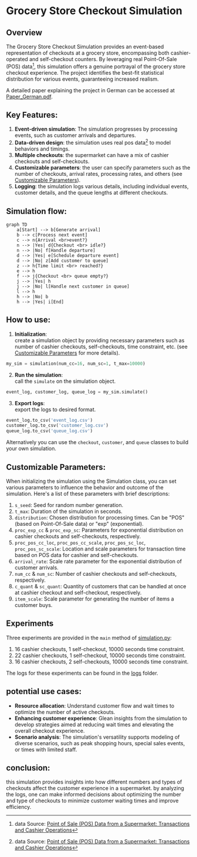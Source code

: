 # Grocery Store Checkout Simulation

## Overview
The Grocery Store Checkout Simulation provides an event-based representation of checkouts at a grocery store, encompassing both cashier-operated and self-checkout counters. By leveraging real Point-Of-Sale (POS) data[^1], this simulation offers a genuine portrayal of the grocery store checkout experience. The project identifies the best-fit statistical distribution for various events, guaranteeing increased realism.

A detailed paper explaining the project in German can be accessed at [Paper_German.pdf](Paper_German.pdf).

## Key Features:
1. **Event-driven simulation**: The simulation progresses by processing events, such as customer arrivals and departures.
2. **Data-driven design**: the simulation uses real pos data[^1] to model behaviors and timings.
3. **Multiple checkouts**: the supermarket can have a mix of cashier checkouts and self-checkouts.
3. **Customizable parameters**: the user can specify parameters such as the number of checkouts, arrival rates, processing rates, and others (see [Customizable Parameters](#customizable-parameters)).
4. **Logging**: the simulation logs various details, including individual events, customer details, and the queue lengths at different checkouts.

## Simulation flow:
```mermaid
graph TD
    a[Start] --> b[Generate arrival]
    b --> c[Process next event]
    c --> n{Arrival <br>event?}
    n --> |Yes| d{Checkout <br> idle?}
    n --> |No| f[Handle departure]
    d --> |Yes| e[Schedule departure event]
    d --> |No| z[Add customer to queue]
    z --> h{Time limit <br> reached?}
    e --> h
    f --> j{Checkout <br> queue empty?}
    j --> |Yes| h
    j --> |No| l[Handle next customer in queue]
    l --> h
    h --> |No| b
    h --> |Yes| i[End]
```
## How to use:

1. **Initialization**: <br> create a simulation object by providing necessary parameters such as number of cashier checkouts, self-checkouts, time constraint, etc. (see [Customizable Parameters](#customizable-parameters) for more details). 
```python
my_sim = simulation(num_cc=16, num_sc=1, t_max=10000)
```
2. **Run the simulation**: <br> call the `simulate` on the simulation object.
```python
event_log, customer_log, queue_log = my_sim.simulate()
```
3. **Export logs**: <br> export the logs to desired format.
```python
event_log.to_csv('event_log.csv')
customer_log.to_csv('customer_log.csv')
queue_log.to_csv('queue_log.csv')
```

Alternatively you can use the `checkout`, `customer`, and `queue` classes to build your own simulation.

## Customizable Parameters:
When initializing the simulation using the Simulation class, you can set various parameters to influence the behavior and outcome of the simulation. Here's a list of these parameters with brief descriptions:

1. `s_seed`: Seed for random number generation.
2. `t_max`: Duration of the simulation in seconds. 
3. `distribution`: Chosen distribution for processing times. Can be "POS" (based on Point-Of-Sale data) or "exp" (exponential).
4. `proc_exp_cc` & `proc_exp_sc`: Parameters for exponential distribution on cashier checkouts and self-checkouts, respectively.
5. `proc_pos_cc_loc`, `proc_pos_cc_scale`, `proc_pos_sc_loc`, `proc_pos_sc_scale`: Location and scale parameters for transaction time based on POS data for cashier and self-checkouts.
6. `arrival_rate`: Scale rate parameter for the exponential distribution of customer arrivals.
7. `num_cc` & `num_sc`: Number of cashier checkouts and self-checkouts, respectively.
8. `c_quant` & `sc_quant`: Quantity of customers that can be handled at once at cashier checkout and self-checkout, respectively.
9. `item_scale`: Scale parameter for generating the number of items a customer buys.

## Experiments
Three experiments are provided in the `main` method of [simulation.py](simulation.py):
1. 16 cashier checkouts, 1 self-checkout, 10000 seconds time constraint.
2. 22 cashier checkouts, 1 self-checkout, 10000 seconds time constraint.
3. 16 cashier checkouts, 2 self-checkouts, 10000 seconds time constraint.

The logs for these experiments can be found in the [logs](logs) folder.

## potential use cases:

- **Resource allocation**: Understand customer flow and wait times to optimize the number of active checkouts.
- **Enhancing customer experience**: Glean insights from the simulation to develop strategies aimed at reducing wait times and elevating the overall checkout experience.
- **Scenario analysis**: The simulation's versatility supports modeling of diverse scenarios, such as peak shopping hours, special sales events, or times with limited staff.

## conclusion:
this simulation provides insights into how different numbers and types of checkouts affect the customer experience in a supermarket. by analyzing the logs, one can make informed decisions about optimizing the number and type of checkouts to minimize customer waiting times and improve efficiency.

[^1]: data Source: [Point of Sale (POS) Data from a Supermarket: Transactions and Cashier Operations](https://www.mdpi.com/2306-5729/4/2/67)


